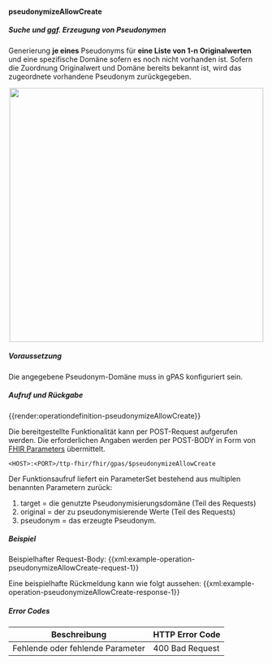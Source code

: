#### pseudonymizeAllowCreate

##### **Suche und ggf. Erzeugung von Pseudonymen** 
Generierung **je eines** Pseudonyms für **eine Liste von 1-n Originalwerten** und eine spezifische Domäne sofern es noch nicht vorhanden ist. Sofern die Zuordnung Originalwert und Domäne bereits bekannt ist, wird das zugeordnete vorhandene Pseudonym zurückgegeben.

<p align="center">
  <img width="500" src="https://www.ths-greifswald.de/wp-content/uploads/2020/11/pseudonymize-allow-create.png">
</p>

##### **Voraussetzung** 
Die angegebene Pseudonym-Domäne muss in gPAS konfiguriert sein.

##### **Aufruf und Rückgabe**
{{render:operationdefinition-pseudonymizeAllowCreate}}

Die bereitgestellte Funktionalität kann per POST-Request aufgerufen werden. Die erforderlichen Angaben werden per POST-BODY in Form von [FHIR Parameters](https://www.hl7.org/fhir/parameters.html) übermittelt.

`<HOST>:<PORT>/ttp-fhir/fhir/gpas/$pseudonymizeAllowCreate`

Der Funktionsaufruf liefert ein ParameterSet bestehend aus multiplen benannten Parametern zurück:
1. target = die genutzte Pseudonymisierungsdomäne (Teil des Requests)
2. original = der zu pseudonymisierende Werte (Teil des Requests)
3. pseudonym = das erzeugte Pseudonym.

##### **Beispiel**
Beispielhafter Request-Body:
{{xml:example-operation-pseudonymizeAllowCreate-request-1}}

Eine beispielhafte Rückmeldung kann wie folgt aussehen:
{{xml:example-operation-pseudonymizeAllowCreate-response-1}}

##### **Error Codes**

| Beschreibung|HTTP Error Code|
--- | --- 
|Fehlende oder fehlende Parameter|400 Bad Request|
